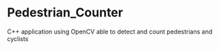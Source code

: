 Pedestrian_Counter
==================

C++ application using OpenCV able to detect and count pedestrians and cyclists
